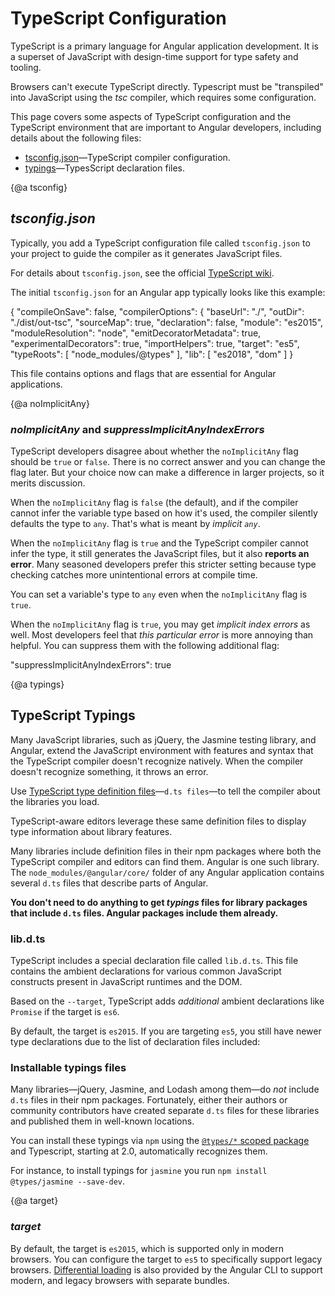 # TypeScript Configuration

TypeScript is a primary language for Angular application development.
It is a superset of JavaScript with design-time support for type safety and tooling.

Browsers can't execute TypeScript directly. Typescript must be "transpiled" into JavaScript using the *tsc* compiler,
which requires some configuration.

This page covers some aspects of TypeScript configuration and the TypeScript environment
that are important to Angular developers, including details about the following files:

* [tsconfig.json](guide/typescript-configuration#tsconfig)&mdash;TypeScript compiler configuration.
* [typings](guide/typescript-configuration#typings)&mdash;TypesScript declaration files.


{@a tsconfig}



## *tsconfig.json*
Typically, you add a TypeScript configuration file called `tsconfig.json` to your project to
guide the compiler as it generates JavaScript files.

<div class="alert is-helpful">

For details about `tsconfig.json`, see the official
[TypeScript wiki](http://www.typescriptlang.org/docs/handbook/tsconfig-json.html).

</div>

The initial `tsconfig.json` for an Angular app typically looks like this example:


<code-example lang="json" header="tsconfig.json" linenums="false">
   {
    "compileOnSave": false,
    "compilerOptions": {
      "baseUrl": "./",
      "outDir": "./dist/out-tsc",
      "sourceMap": true,
      "declaration": false,
      "module": "es2015",
      "moduleResolution": "node",
      "emitDecoratorMetadata": true,
      "experimentalDecorators": true,
      "importHelpers": true,
      "target": "es5",
      "typeRoots": [
        "node_modules/@types"
      ],
      "lib": [
        "es2018",
        "dom"
      ]
    }
</code-example>


This file contains options and flags that are essential for Angular applications.


{@a noImplicitAny}


### *noImplicitAny* and *suppressImplicitAnyIndexErrors*

TypeScript developers disagree about whether the `noImplicitAny` flag should be `true` or `false`.
There is no correct answer and you can change the flag later.
But your choice now can make a difference in larger projects, so it merits discussion.

When the `noImplicitAny` flag is `false` (the default), and if
the compiler cannot infer the variable type based on how it's used,
the compiler silently defaults the type to `any`. That's what is meant by *implicit `any`*.

When the `noImplicitAny` flag is `true` and the TypeScript compiler cannot infer
the type, it still generates the JavaScript files, but it also **reports an error**.
Many seasoned developers prefer this stricter setting because type checking catches more
unintentional errors at compile time.

You can set a variable's type to `any` even when the `noImplicitAny` flag is `true`.

When the `noImplicitAny` flag is `true`, you may get *implicit index errors* as well.
Most developers feel that *this particular error* is more annoying than helpful.
You can suppress them with the following additional flag:

<code-example>

  "suppressImplicitAnyIndexErrors": true

</code-example>

{@a typings}

## TypeScript Typings

Many JavaScript libraries, such as jQuery, the Jasmine testing library, and Angular,
extend the JavaScript environment with features and syntax
that the TypeScript compiler doesn't recognize natively.
When the compiler doesn't recognize something, it throws an error.

Use [TypeScript type definition files](https://www.typescriptlang.org/docs/handbook/writing-declaration-files.html)&mdash;`d.ts files`&mdash;to tell the compiler about the libraries you load.

TypeScript-aware editors leverage these same definition files to display type information about library features.

Many libraries include definition files in their npm packages where both the TypeScript compiler and editors
can find them. Angular is one such library.
The `node_modules/@angular/core/` folder of any Angular application contains several `d.ts` files that describe parts of Angular.

**You don't need to do anything to get *typings* files for library packages that include `d.ts` files.
Angular packages include them already.**

### lib.d.ts

TypeScript includes a special declaration file called `lib.d.ts`. This file contains the ambient declarations for various common JavaScript constructs present in JavaScript runtimes and the DOM.

Based on the `--target`, TypeScript adds _additional_ ambient declarations
like `Promise` if the target is `es6`.

By default, the target is `es2015`. If you are targeting `es5`, you still have newer type declarations due to the list of declaration files included:

<code-example path="getting-started/tsconfig.0.json" header="tsconfig.json (lib excerpt)" region="lib"></code-example>

### Installable typings files

Many libraries&mdash;jQuery, Jasmine, and Lodash among them&mdash;do *not* include `d.ts` files in their npm packages.
Fortunately, either their authors or community contributors have created separate `d.ts` files for these libraries and
published them in well-known locations.

You can install these typings via `npm` using the
[`@types/*` scoped package](http://www.typescriptlang.org/docs/handbook/declaration-files/consumption.html)
and Typescript, starting at 2.0, automatically recognizes them.

For instance, to install typings for `jasmine` you run `npm install @types/jasmine --save-dev`.


{@a target}


### *target*

By default, the target is `es2015`, which is supported only in modern browsers. You can configure the target to `es5` to specifically support legacy browsers. [Differential loading](guide/deployment#differential-loading) is also provided by the Angular CLI to support modern, and legacy browsers with separate bundles.
